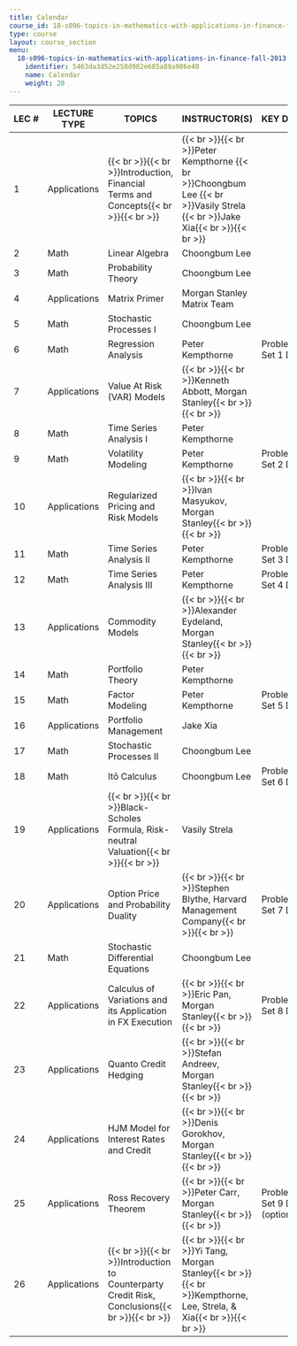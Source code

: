 ```yaml
---
title: Calendar
course_id: 18-s096-topics-in-mathematics-with-applications-in-finance-fall-2013
type: course
layout: course_section
menu:
  18-s096-topics-in-mathematics-with-applications-in-finance-fall-2013:
    identifier: 5463da3d52e258d982e685a89a986e40
    name: Calendar
    weight: 20
---
```

| LEC # | LECTURE TYPE | TOPICS | INSTRUCTOR(S) | KEY DATES |
| --- | --- | --- | --- | --- |
| 1 | Applications | {{< br >}}{{< br >}}Introduction, Financial Terms and Concepts{{< br >}}{{< br >}} | {{< br >}}{{< br >}}Peter Kempthorne  {{< br >}}Choongbum Lee  {{< br >}}Vasily Strela  {{< br >}}Jake Xia{{< br >}}{{< br >}} |   |
| 2 | Math | Linear Algebra | Choongbum Lee |   |
| 3 | Math | Probability Theory | Choongbum Lee |   |
| 4 | Applications | Matrix Primer | Morgan Stanley Matrix Team |   |
| 5 | Math | Stochastic Processes I | Choongbum Lee |   |
| 6 | Math | Regression Analysis | Peter Kempthorne | Problem Set 1 Due |
| 7 | Applications | Value At Risk (VAR) Models | {{< br >}}{{< br >}}Kenneth Abbott, Morgan Stanley{{< br >}}{{< br >}} |   |
| 8 | Math | Time Series Analysis I | Peter Kempthorne |   |
| 9 | Math | Volatility Modeling | Peter Kempthorne | Problem Set 2 Due |
| 10 | Applications | Regularized Pricing and Risk Models | {{< br >}}{{< br >}}Ivan Masyukov, Morgan Stanley{{< br >}}{{< br >}} |   |
| 11 | Math | Time Series Analysis II | Peter Kempthorne | Problem Set 3 Due |
| 12 | Math | Time Series Analysis III | Peter Kempthorne | Problem Set 4 Due |
| 13 | Applications | Commodity Models | {{< br >}}{{< br >}}Alexander Eydeland, Morgan Stanley{{< br >}}{{< br >}} |   |
| 14 | Math | Portfolio Theory | Peter Kempthorne |   |
| 15 | Math | Factor Modeling | Peter Kempthorne | Problem Set 5 Due |
| 16 | Applications | Portfolio Management | Jake Xia |   |
| 17 | Math | Stochastic Processes II | Choongbum Lee |   |
| 18 | Math | Itō Calculus | Choongbum Lee | Problem Set 6 Due |
| 19 | Applications | {{< br >}}{{< br >}}Black-Scholes Formula, Risk-neutral Valuation{{< br >}}{{< br >}} | Vasily Strela |   |
| 20 | Applications | Option Price and Probability Duality | {{< br >}}{{< br >}}Stephen Blythe, Harvard Management Company{{< br >}}{{< br >}} | Problem Set 7 Due |
| 21 | Math | Stochastic Differential Equations | Choongbum Lee |   |
| 22 | Applications | Calculus of Variations and its Application in FX Execution | {{< br >}}{{< br >}}Eric Pan, Morgan Stanley{{< br >}}{{< br >}} | Problem Set 8 Due |
| 23 | Applications | Quanto Credit Hedging | {{< br >}}{{< br >}}Stefan Andreev, Morgan Stanley{{< br >}}{{< br >}} |   |
| 24 | Applications | HJM Model for Interest Rates and Credit | {{< br >}}{{< br >}}Denis Gorokhov, Morgan Stanley{{< br >}}{{< br >}} |   |
| 25 | Applications | Ross Recovery Theorem | {{< br >}}{{< br >}}Peter Carr, Morgan Stanley{{< br >}}{{< br >}} | Problem Set 9 Due (optional) |
| 26 | Applications | {{< br >}}{{< br >}}Introduction to Counterparty Credit Risk, Conclusions{{< br >}}{{< br >}} | {{< br >}}{{< br >}}Yi Tang, Morgan Stanley{{< br >}}{{< br >}}Kempthorne, Lee, Strela, & Xia{{< br >}}{{< br >}} |